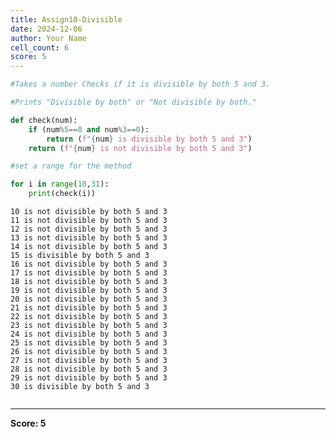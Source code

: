 ```yaml
---
title: Assign10-Divisible
date: 2024-12-06
author: Your Name
cell_count: 6
score: 5
---
```


```python
#Takes a number Checks if it is divisible by both 5 and 3.
```


```python
#Prints "Divisible by both" or "Not divisible by both."
```


```python
def check(num):
    if (num%5==0 and num%3==0):
        return (f"{num} is divisible by both 5 and 3")
    return (f"{num} is not divisible by both 5 and 3")
```


```python
#set a range for the method
```


```python
for i in range(10,31):
    print(check(i))
```

    10 is not divisible by both 5 and 3
    11 is not divisible by both 5 and 3
    12 is not divisible by both 5 and 3
    13 is not divisible by both 5 and 3
    14 is not divisible by both 5 and 3
    15 is divisible by both 5 and 3
    16 is not divisible by both 5 and 3
    17 is not divisible by both 5 and 3
    18 is not divisible by both 5 and 3
    19 is not divisible by both 5 and 3
    20 is not divisible by both 5 and 3
    21 is not divisible by both 5 and 3
    22 is not divisible by both 5 and 3
    23 is not divisible by both 5 and 3
    24 is not divisible by both 5 and 3
    25 is not divisible by both 5 and 3
    26 is not divisible by both 5 and 3
    27 is not divisible by both 5 and 3
    28 is not divisible by both 5 and 3
    29 is not divisible by both 5 and 3
    30 is divisible by both 5 and 3



```python

```


---
**Score: 5**
